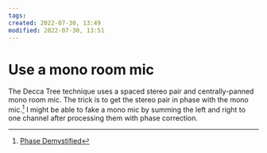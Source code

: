 ```yaml
---
tags: 
created: 2022-07-30, 13:49
modified: 2022-07-30, 13:51
---
```


# Use a mono room mic
The Decca Tree technique uses a spaced stereo pair and centrally-panned mono room mic. The trick is to get the stereo pair in phase with the mono mic.[^1] I might be able to fake a mono mic by summing the left and right to one channel after processing them with phase correction.

[^1]: [Phase Demystified](https://www.soundonsound.com/techniques/phase-demystified)